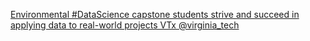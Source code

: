 [Environmental #DataScience capstone students strive and succeed in applying data to real-world projects   VTx   @virginia_tech](https://qi.tc/qi/113431)